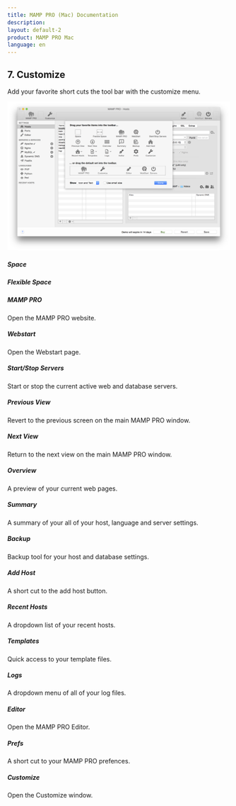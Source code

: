 ```yaml
---
title: MAMP PRO (Mac) Documentation
description: 
layout: default-2
product: MAMP PRO Mac
language: en
---
```


## 7. Customize

Add your favorite short cuts the tool bar with the customize menu.

![MAMP](Customize.png)

##### Space

##### Flexible Space

##### MAMP PRO
Open the MAMP PRO website.

##### Webstart
Open the Webstart page.

##### Start/Stop Servers
Start or stop the current active web and database servers.

##### Previous View
Revert to the previous screen on the main MAMP PRO window.

##### Next View
Return to the next view on the main MAMP PRO window.

##### Overview
A preview of your current web pages.

##### Summary
A summary of your all of your host, language and server settings.

##### Backup
Backup tool for your host and database settings.

##### Add Host
A short cut to the add host button.

##### Recent Hosts
A dropdown list of your recent hosts.

##### Templates
Quick access to your template files.

##### Logs
A dropdown menu of all of your log files.

##### Editor
Open the MAMP PRO Editor.

##### Prefs
A short cut to your MAMP PRO prefences.

##### Customize
Open the Customize window.


